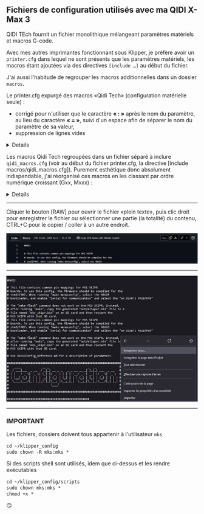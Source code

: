 ## Fichiers de configuration utilisés avec ma QIDI X-Max 3

QIDI TEch fournit un fichier monolithique mélangeant paramètres matériels et macros G-code.

Avec mes autres imprimantes fonctionnant sous Klipper, je préfère avoir un `printer.cfg` dans lequel ne sont présents que les paramètres matériels, les macros étant ajoutées via des directives `[include …]` au début du fichier.

J'ai aussi l'habitude de regrouper les macros additionnelles dans un dossier `macros`.

Le printer.cfg expurgé des macros «Qidi Tech» (configuration matérielle seule) :
- corrigé pour n'utiliser que le caractère **« : »** après le nom du paramètre, au lieu du caractère **« = »**, suivi d'un espace afin de séparer le nom du paramètre de sa valeur,
- suppression de lignes vides

<details>

[printer.cfg](https://github.com/fran6p/Qidi_X-Max3/blob/main/Klipper/MyConfiguration/printer.cfg)

 </details>
  
Les macros Qidi Tech regroupées dans un fichier séparé à inclure `qidi_macros.cfg` (voir au début du fichier printer.cfg, la directive [include macros/qidi_macros.cfg]). Purement esthétique donc absolument indispendable, j'ai réorganisé ces macros en les classant par ordre numérique croissant (Gxx, Mxxx) :

<details>

[macros QidiTech](https://github.com/fran6p/Qidi_X-Max3/blob/main/Klipper/MyConfiguration/macros/qidi_macros.cfg)

 </details>
 
---
Cliquer le bouton [RAW] pour ouvrir le fichier «plein texte», puis clic droit pour enregistrer le fichier ou sélectionner une partie (la totalité) du contenu, CTRL+C pour le copier / coller à un autre endroit.

![RAW](../Images/gh-raw.jpg)

---

![Save as](../Images/gh-raw-save-as.jpg)

---

### IMPORTANT

Les fichiers, dossiers doivent tous appartenir à l'utilisateur `mks`

```
cd ~/klipper_config
sudo chown -R mks:mks *
```

Si des scripts shell sont utilisés, idem que ci-dessus et les rendre exécutables

```
cd ~/klipper_config/scripts
sudo chown mks:mks *
chmod +x *
```

:smirk:

